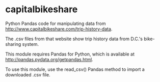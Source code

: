 capitalbikeshare
================

Python Pandas code for manipulating data from http://www.capitalbikeshare.com/trip-history-data.

The .csv files from that website show trip history data from D.C.'s bike-sharing system.  

This module requires Pandas for Python, which is available at http://pandas.pydata.org/getpandas.html.  

To use this module, use the read_csv() Pandas method to import a downloaded .csv file.
